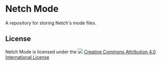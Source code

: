 # Netch Mode
A repository for storing Netch's mode files.

## License

Netch Mode is licensed under the [![](https://i.creativecommons.org/l/by/4.0/88x31.png)](http://creativecommons.org/licenses/by/4.0) [Creative Commons Attribution 4.0 International License](https://raw.githubusercontent.com/netchx/netchmode/master/LICENSE)
